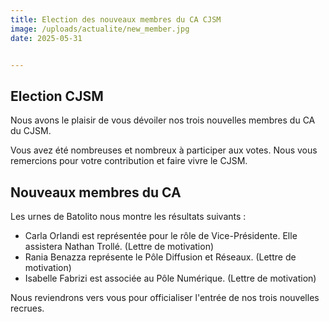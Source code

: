 ```yaml
---
title: Election des nouveaux membres du CA CJSM
image: /uploads/actualite/new_member.jpg
date: 2025-05-31


---
```


## Election CJSM

Nous avons le plaisir de vous dévoiler nos trois nouvelles membres du CA du CJSM.

Vous avez été nombreuses et nombreux à participer aux votes. Nous vous remercions pour votre contribution et faire vivre le CJSM.</p>


## Nouveaux membres du CA

Les urnes de Batolito nous montre les résultats suivants : 
- Carla Orlandi est représentée pour le rôle de Vice-Présidente. Elle assistera Nathan Trollé. (Lettre de motivation)
- Rania Benazza représente le Pôle Diffusion et Réseaux. (Lettre de motivation)
- Isabelle Fabrizi est associée au Pôle Numérique. (Lettre de motivation)

Nous reviendrons vers vous pour officialiser l'entrée de nos trois nouvelles recrues.

